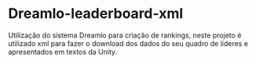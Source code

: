 # Dreamlo-leaderboard-xml
Utilização do sistema Dreamlo para criação de rankings, neste projeto é utilizado xml para fazer o download dos dados do seu quadro de líderes e apresentados em textos da Unity.
